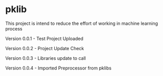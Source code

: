# pklib
This project is intend to reduce the effort of working in machine learning process

Version 0.0.1
    -   Test Project Uploaded

Version 0.0.2
    - Project Update Check

Version 0.0.3
    - Libraries update to call

Version 0.0.4
    - Imported Preprocessor from pklibs
